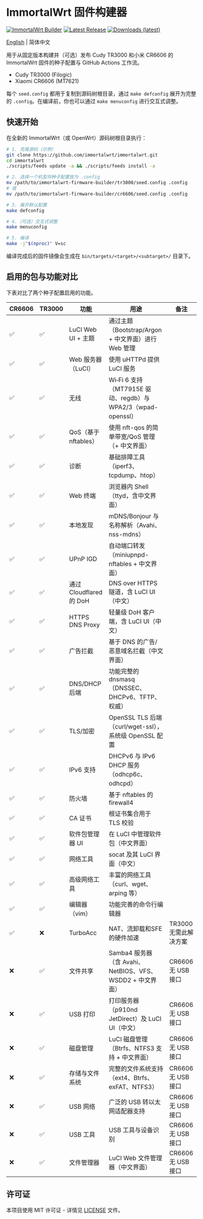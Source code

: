 # ImmortalWrt 固件构建器

[![ImmortalWrt Builder](https://github.com/coachpo/immortalwrt-firmware-builder/actions/workflows/builder.yml/badge.svg?branch=main)](https://github.com/coachpo/immortalwrt-firmware-builder/actions/workflows/builder.yml)
[![Latest Release](https://img.shields.io/github/v/release/coachpo/immortalwrt-firmware-builder?sort=semver&style=flat-square&label=Release&logo=github)](https://github.com/coachpo/immortalwrt-firmware-builder/releases/latest)
[![Downloads (latest)](https://img.shields.io/github/downloads/coachpo/immortalwrt-firmware-builder/latest/total?style=flat-square&label=Downloads&logo=github)](https://github.com/coachpo/immortalwrt-firmware-builder/releases/latest)

[English](README.md) | 简体中文

用于从固定版本构建并（可选）发布 Cudy TR3000 和小米 CR6606 的 ImmortalWrt 固件的种子配置与 GitHub Actions 工作流。

- Cudy TR3000 (Filogic)
- Xiaomi CR6606 (MT7621)

每个 `seed.config` 都用于复制到源码树根目录，通过 `make defconfig` 展开为完整的 `.config`。在编译前，你也可以通过 `make menuconfig` 进行交互式调整。

## 快速开始
在全新的 ImmortalWrt（或 OpenWrt）源码树根目录执行：

```bash
# 1. 克隆源码（示例）
git clone https://github.com/immortalwrt/immortalwrt.git
cd immortalwrt
./scripts/feeds update -a && ./scripts/feeds install -a

# 2. 选择一个机型将种子配置放为 .config
mv /path/to/immortalwrt-firmware-builder/tr3000/seed.config .config    # TR3000 功能更全面
# 或
mv /path/to/immortalwrt-firmware-builder/cr6606/seed.config .config    # CR6606 轻量

# 3. 展开默认配置
make defconfig

# 4.（可选）交互式调整
make menuconfig

# 5. 编译
make -j"$(nproc)" V=sc
```

编译完成后的固件镜像会生成在 `bin/targets/<target>/<subtarget>/` 目录下。

## 启用的包与功能对比

下表对比了两个种子配置启用的功能。

| CR6606 | TR3000 | 功能 | 用途 | 备注 |
| --- | --- | --- | --- | --- |
| ✅ | ✅ | LuCI Web UI + 主题 | 通过主题（Bootstrap/Argon + 中文界面）进行 Web 管理 | |
| ✅ | ✅ | Web 服务器（LuCI） | 使用 uHTTPd 提供 LuCI 服务 | |
| ✅ | ✅ | 无线 | Wi‑Fi 6 支持（MT7915E 驱动、regdb）与 WPA2/3（wpad-openssl） | |
| ✅ | ✅ | QoS（基于 nftables） | 使用 nft-qos 的简单带宽/QoS 管理（+ 中文界面） | |
| ✅ | ✅ | 诊断 | 基础排障工具（iperf3、tcpdump、htop） | |
| ✅ | ✅ | Web 终端 | 浏览器内 Shell（ttyd，含中文界面） | |
| ✅ | ✅ | 本地发现 | mDNS/Bonjour 与名称解析（Avahi、nss-mdns） | |
| ✅ | ✅ | UPnP IGD | 自动端口转发（miniupnpd-nftables + 中文界面） | |
| ✅ | ✅ | 通过 Cloudflared 的 DoH | DNS over HTTPS 隧道，含 LuCI UI（中文） | |
| ✅ | ✅ | HTTPS DNS Proxy | 轻量级 DoH 客户端，含 LuCI UI（中文） | |
| ✅ | ✅ | 广告拦截 | 基于 DNS 的广告/恶意域名拦截（中文界面） | |
| ✅ | ✅ | DNS/DHCP 后端 | 功能完整的 dnsmasq（DNSSEC、DHCPv6、TFTP、权威） | |
| ✅ | ✅ | TLS/加密 | OpenSSL TLS 后端（curl/wget-ssl），系统级 OpenSSL 配置 | |
| ✅ | ✅ | IPv6 支持 | DHCPv6 与 IPv6 DHCP 服务（odhcp6c、odhcpd） | |
| ✅ | ✅ | 防火墙 | 基于 nftables 的 firewall4 | |
| ✅ | ✅ | CA 证书 | 根证书集合用于 TLS 校验 | |
| ✅ | ✅ | 软件包管理器 UI | 在 LuCI 中管理软件包（中文界面） | |
| ✅ | ✅ | 网络工具 | socat 及其 LuCI 界面（中文） | |
| ✅ | ✅ | 高级网络工具 | 丰富的网络工具（curl、wget、arping 等） | |
| ✅ | ✅ | 编辑器（vim） | 功能完善的命令行编辑器 | |
| ✅ | ❌ | TurboAcc | NAT、流卸载和SFE的硬件加速 | TR3000无需此解决方案 |
| ❌ | ✅ | 文件共享 | Samba4 服务器（含 Avahi、NetBIOS、VFS、WSDD2 + 中文界面） | CR6606 无 USB 接口 |
| ❌ | ✅ | USB 打印 | 打印服务器（p910nd JetDirect）及 LuCI UI（中文） | CR6606 无 USB 接口 |
| ❌ | ✅ | 磁盘管理 | LuCI 磁盘管理（Btrfs、NTFS3 支持 + 中文界面） | CR6606 无 USB 接口 |
| ❌ | ✅ | 存储与文件系统 | 完整的文件系统支持（ext4、Btrfs、exFAT、NTFS3） | CR6606 无 USB 接口 |
| ❌ | ✅ | USB 网络 | 广泛的 USB 转以太网适配器支持 | CR6606 无 USB 接口 |
| ❌ | ✅ | USB 工具 | USB 工具与设备识别 | CR6606 无 USB 接口 |
| ❌ | ✅ | 文件管理器 | LuCI Web 文件管理器（中文界面） | CR6606 无 USB 接口 |


## 许可证

本项目使用 MIT 许可证 - 详情见 [LICENSE](LICENSE) 文件。


